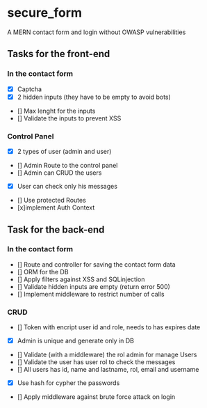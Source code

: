 # secure_form
A MERN contact form and login without OWASP vulnerabilities

## Tasks for the front-end
### In the contact form
- [x] Captcha
- [x] 2 hidden inputs (they have to be empty to avoid bots)
- [] Max lenght for the inputs
- [] Validate the inputs to prevent XSS
### Control Panel
- [x] 2 types of user (admin and user)
- [] Admin Route to the control panel
- [] Admin can CRUD the users
- [x] User can check only his messages
- [] Use protected Routes
- [x]implement Auth Context

## Task for the back-end
### In the contact form
- [] Route and controller for saving the contact form data
- [] ORM for the DB
- [] Apply filters against XSS and SQLinjection
- [] Validate hidden inputs are empty (return error 500)
- [] Implement middleware to restrict number of calls
### CRUD
- [] Token with encript user id and role, needs to has expires date
- [x] Admin is unique and generate only in DB
- [] Validate (with a middleware) the rol admin for manage Users
- [] Validate the user has user rol to check the messages
- [] All users has id, name and lastname, rol, email  and username
- [x] Use hash for cypher the passwords
- [] Apply middleware against brute force attack on login
